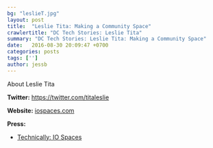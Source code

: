 ```yaml
---
bg: "leslieT.jpg"
layout: post
title:  "Leslie Tita: Making a Community Space"
crawlertitle: "DC Tech Stories: Leslie Tita"
summary: "DC Tech Stories: Leslie Tita: Making a Community Space"
date:   2016-08-30 20:09:47 +0700
categories: posts
tags: ['']
author: jessb
---
```


<p class="no-margin"> About Leslie Tita</p>


<p><strong>Twitter:</strong> <a href="https://twitter.com/titaleslie ">https://twitter.com/titaleslie </a></p> 
<p><strong>Website:</strong> <a href="https://iospaces.com/">iospaces.com</a></p>
<p><strong>Press:</strong>
    <ul class="no-bullets">
    <li><a class="red"  href="https://technical.ly/dc/2015/09/03/silver-spring-coworking-io-spaces/ ">Technically: IO Spaces </a></li>
    </ul> 
</p>
